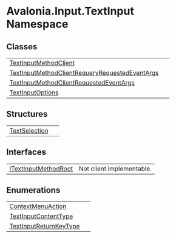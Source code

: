 # Avalonia.Input.TextInput Namespace






## Classes
<table>
<tr>
<td><a href="T_Avalonia_Input_TextInput_TextInputMethodClient">TextInputMethodClient</a></td>
<td> </td>
</tr>
<tr>
<td><a href="T_Avalonia_Input_TextInput_TextInputMethodClientRequeryRequestedEventArgs">TextInputMethodClientRequeryRequestedEventArgs</a></td>
<td> </td>
</tr>
<tr>
<td><a href="T_Avalonia_Input_TextInput_TextInputMethodClientRequestedEventArgs">TextInputMethodClientRequestedEventArgs</a></td>
<td> </td>
</tr>
<tr>
<td><a href="T_Avalonia_Input_TextInput_TextInputOptions">TextInputOptions</a></td>
<td> </td>
</tr>
</table>

## Structures
<table>
<tr>
<td><a href="T_Avalonia_Input_TextInput_TextSelection">TextSelection</a></td>
<td> </td>
</tr>
</table>

## Interfaces
<table>
<tr>
<td><a href="T_Avalonia_Input_TextInput_ITextInputMethodRoot">ITextInputMethodRoot</a></td>
<td><Tag type="is-warning">Not client implementable.</Tag></td>
</tr>
</table>

## Enumerations
<table>
<tr>
<td><a href="T_Avalonia_Input_TextInput_ContextMenuAction">ContextMenuAction</a></td>
<td> </td>
</tr>
<tr>
<td><a href="T_Avalonia_Input_TextInput_TextInputContentType">TextInputContentType</a></td>
<td> </td>
</tr>
<tr>
<td><a href="T_Avalonia_Input_TextInput_TextInputReturnKeyType">TextInputReturnKeyType</a></td>
<td> </td>
</tr>
</table>
